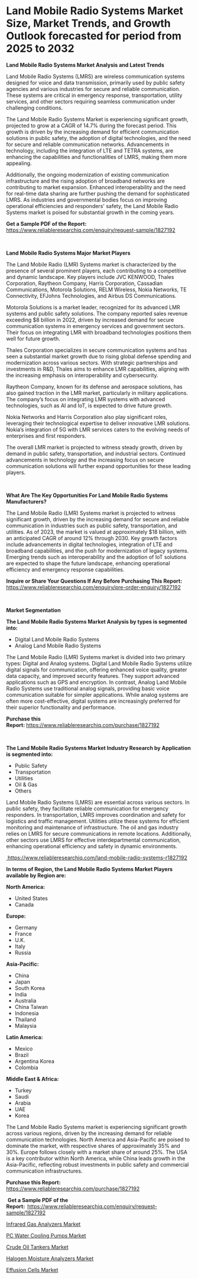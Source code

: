 <p><h1>Land Mobile Radio Systems Market Size, Market Trends, and Growth Outlook forecasted for period from 2025 to 2032</h1></p><p><strong>Land Mobile Radio Systems Market Analysis and Latest Trends</strong></p>
<p><p>Land Mobile Radio Systems (LMRS) are wireless communication systems designed for voice and data transmission, primarily used by public safety agencies and various industries for secure and reliable communication. These systems are critical in emergency response, transportation, utility services, and other sectors requiring seamless communication under challenging conditions.</p><p>The Land Mobile Radio Systems Market is experiencing significant growth, projected to grow at a CAGR of 14.7% during the forecast period. This growth is driven by the increasing demand for efficient communication solutions in public safety, the adoption of digital technologies, and the need for secure and reliable communication networks. Advancements in technology, including the integration of LTE and TETRA systems, are enhancing the capabilities and functionalities of LMRS, making them more appealing.</p><p>Additionally, the ongoing modernization of existing communication infrastructure and the rising adoption of broadband networks are contributing to market expansion. Enhanced interoperability and the need for real-time data sharing are further pushing the demand for sophisticated LMRS. As industries and governmental bodies focus on improving operational efficiencies and responders' safety, the Land Mobile Radio Systems market is poised for substantial growth in the coming years.</p></p>
<p><strong>Get a Sample PDF of the Report:&nbsp;</strong> <a href="https://www.reliableresearchiq.com/enquiry/request-sample/1827192?utm_campaign=1137&utm_medium=2&utm_source=Github&utm_content=ia&utm_term=22022025&utm_id=land-mobile-radio-systems">https://www.reliableresearchiq.com/enquiry/request-sample/1827192</a></p>
<p>&nbsp;</p>
<p><strong>Land Mobile Radio Systems Major Market Players</strong></p>
<p><p>The Land Mobile Radio (LMR) Systems market is characterized by the presence of several prominent players, each contributing to a competitive and dynamic landscape. Key players include JVC KENWOOD, Thales Corporation, Raytheon Company, Harris Corporation, Cassadian Communications, Motorola Solutions, RELM Wireless, Nokia Networks, TE Connectivity, EFJohns Technologies, and Airbus DS Communications.</p><p>Motorola Solutions is a market leader, recognized for its advanced LMR systems and public safety solutions. The company reported sales revenue exceeding $8 billion in 2022, driven by increased demand for secure communication systems in emergency services and government sectors. Their focus on integrating LMR with broadband technologies positions them well for future growth.</p><p>Thales Corporation specializes in secure communication systems and has seen a substantial market growth due to rising global defense spending and modernization across various sectors. With strategic partnerships and investments in R&D, Thales aims to enhance LMR capabilities, aligning with the increasing emphasis on interoperability and cybersecurity.</p><p>Raytheon Company, known for its defense and aerospace solutions, has also gained traction in the LMR market, particularly in military applications. The company’s focus on integrating LMR systems with advanced technologies, such as AI and IoT, is expected to drive future growth.</p><p>Nokia Networks and Harris Corporation also play significant roles, leveraging their technological expertise to deliver innovative LMR solutions. Nokia’s integration of 5G with LMR services caters to the evolving needs of enterprises and first responders.</p><p>The overall LMR market is projected to witness steady growth, driven by demand in public safety, transportation, and industrial sectors. Continued advancements in technology and the increasing focus on secure communication solutions will further expand opportunities for these leading players.</p></p>
<p>&nbsp;</p>
<p><strong>What Are The Key Opportunities For Land Mobile Radio Systems Manufacturers?</strong></p>
<p><p>The Land Mobile Radio (LMR) Systems market is projected to witness significant growth, driven by the increasing demand for secure and reliable communication in industries such as public safety, transportation, and utilities. As of 2023, the market is valued at approximately $18 billion, with an anticipated CAGR of around 12% through 2030. Key growth factors include advancements in digital technologies, integration of LTE and broadband capabilities, and the push for modernization of legacy systems. Emerging trends such as interoperability and the adoption of IoT solutions are expected to shape the future landscape, enhancing operational efficiency and emergency response capabilities.</p></p>
<p><strong>Inquire or Share Your Questions If Any Before Purchasing This Report:</strong> <a href="https://www.reliableresearchiq.com/enquiry/pre-order-enquiry/1827192?utm_campaign=1137&utm_medium=2&utm_source=Github&utm_content=ia&utm_term=22022025&utm_id=land-mobile-radio-systems">https://www.reliableresearchiq.com/enquiry/pre-order-enquiry/1827192</a></p>
<p>&nbsp;</p>
<p><strong>Market Segmentation</strong></p>
<p><strong>The Land Mobile Radio Systems Market Analysis by types is segmented into:</strong></p>
<p><ul><li>Digital Land Mobile Radio Systems</li><li>Analog Land Mobile Radio Systems</li></ul></p>
<p><p>The Land Mobile Radio (LMR) Systems market is divided into two primary types: Digital and Analog systems. Digital Land Mobile Radio Systems utilize digital signals for communication, offering enhanced voice quality, greater data capacity, and improved security features. They support advanced applications such as GPS and encryption. In contrast, Analog Land Mobile Radio Systems use traditional analog signals, providing basic voice communication suitable for simpler applications. While analog systems are often more cost-effective, digital systems are increasingly preferred for their superior functionality and performance.</p></p>
<p><strong>Purchase this Report:&nbsp;</strong><a href="https://www.reliableresearchiq.com/purchase/1827192?utm_campaign=1137&utm_medium=2&utm_source=Github&utm_content=ia&utm_term=22022025&utm_id=land-mobile-radio-systems">https://www.reliableresearchiq.com/purchase/1827192</a></p>
<p>&nbsp;</p>
<p><strong>The Land Mobile Radio Systems Market Industry Research by Application is segmented into:</strong></p>
<p><ul><li>Public Safety</li><li>Transportation</li><li>Utilities</li><li>Oil & Gas</li><li>Others</li></ul></p>
<p><p>Land Mobile Radio Systems (LMRS) are essential across various sectors. In public safety, they facilitate reliable communication for emergency responders. In transportation, LMRS improves coordination and safety for logistics and traffic management. Utilities utilize these systems for efficient monitoring and maintenance of infrastructure. The oil and gas industry relies on LMRS for secure communications in remote locations. Additionally, other sectors use LMRS for effective interdepartmental communication, enhancing operational efficiency and safety in dynamic environments.</p></p>
<p><a href="https://www.reliableresearchiq.com/land-mobile-radio-systems-r1827192?utm_campaign=1137&utm_medium=2&utm_source=Github&utm_content=ia&utm_term=22022025&utm_id=land-mobile-radio-systems">&nbsp;https://www.reliableresearchiq.com/land-mobile-radio-systems-r1827192</a></p>
<p><strong>In terms of Region, the Land Mobile Radio Systems Market Players available by Region are:</strong></p>
<p>
    <p> <strong> North America: </strong>
        <ul>
            <li>United States</li>
            <li>Canada</li>
        </ul>
        </p> 
    <p> <strong> Europe: </strong>
        <ul>
            <li>Germany</li>
            <li>France</li>
            <li>U.K.</li>
            <li>Italy</li>
            <li>Russia</li>
        </ul>
        </p> 
    <p> <strong> Asia-Pacific: </strong>
        <ul>
            <li>China</li>
            <li>Japan</li>
            <li>South Korea</li>
            <li>India</li>
            <li>Australia</li>
            <li>China Taiwan</li>
            <li>Indonesia</li>
            <li>Thailand</li>
            <li>Malaysia</li>
        </ul>
        </p> 
    <p> <strong> Latin America: </strong>
        <ul>
            <li>Mexico</li>
            <li>Brazil</li>
            <li>Argentina Korea</li>
            <li>Colombia</li>
        </ul>
        </p> 
    <p> <strong> Middle East & Africa: </strong>
        <ul>
            <li>Turkey</li>
            <li>Saudi</li>
            <li>Arabia</li>
            <li>UAE</li>
            <li>Korea</li>
        </ul>
    </p>
    </p>
<p><p>The Land Mobile Radio Systems market is experiencing significant growth across various regions, driven by the increasing demand for reliable communication technologies. North America and Asia-Pacific are poised to dominate the market, with respective shares of approximately 35% and 30%. Europe follows closely with a market share of around 25%. The USA is a key contributor within North America, while China leads growth in the Asia-Pacific, reflecting robust investments in public safety and commercial communication infrastructures.</p></p>
<p><strong>Purchase this Report: </strong><a href="https://www.reliableresearchiq.com/purchase/1827192?utm_campaign=1137&utm_medium=2&utm_source=Github&utm_content=ia&utm_term=22022025&utm_id=land-mobile-radio-systems">https://www.reliableresearchiq.com/purchase/1827192</a></p>
<p>&nbsp;<strong>Get a Sample PDF of the Report:&nbsp;&nbsp;</strong><a href="https://www.reliableresearchiq.com/enquiry/request-sample/1827192?utm_campaign=1137&utm_medium=2&utm_source=Github&utm_content=ia&utm_term=22022025&utm_id=land-mobile-radio-systems">https://www.reliableresearchiq.com/enquiry/request-sample/1827192</a></p>
<p><strong></strong></p>
<p><p><a href="https://github.com/welidaeisya/Market-Research-Report-List-1/blob/main/infrared-gas-analyzers-market.md?utm_campaign=1137&utm_medium=2&utm_source=Github&utm_content=ia&utm_term=22022025&utm_id=land-mobile-radio-systems">Infrared Gas Analyzers Market</a></p><p><a href="https://github.com/donsonjupa/Market-Research-Report-List-1/blob/main/pc-water-cooling-pumps-market.md?utm_campaign=1137&utm_medium=2&utm_source=Github&utm_content=ia&utm_term=22022025&utm_id=land-mobile-radio-systems">PC Water Cooling Pumps Market</a></p><p><a href="https://github.com/anesimazikpd/Market-Research-Report-List-1/blob/main/crude-oil-tankers-market.md?utm_campaign=1137&utm_medium=2&utm_source=Github&utm_content=ia&utm_term=22022025&utm_id=land-mobile-radio-systems">Crude Oil Tankers Market</a></p><p><a href="https://github.com/minahzurak/Market-Research-Report-List-1/blob/main/halogen-moisture-analyzers-market.md?utm_campaign=1137&utm_medium=2&utm_source=Github&utm_content=ia&utm_term=22022025&utm_id=land-mobile-radio-systems">Halogen Moisture Analyzers Market</a></p><p><a href="https://github.com/quachborispc/Market-Research-Report-List-1/blob/main/effusion-cells-market.md?utm_campaign=1137&utm_medium=2&utm_source=Github&utm_content=ia&utm_term=22022025&utm_id=land-mobile-radio-systems">Effusion Cells Market</a></p></p>
